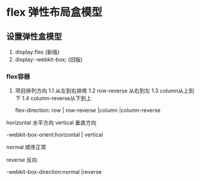 # flex 弹性布局盒模型
## 设置弹性盒模型
1. display:flex (新版)
2. display:-webkit-box; (旧版)
### flex容器
1. 项目排列方向
1.1 从左到右排练
1.2 row-reverse 从右到左
1.3 column从上到下
1.4 column-reverse从下到上

     flex-direction: row | row-reverse |column |column-reverse

horizontal 水平方向
vertical 垂直方向

-webkit-box-orient:horizontal | vertical

normal 顺序正常

reverse 反向

-webkit-box-direction:normal |reverse